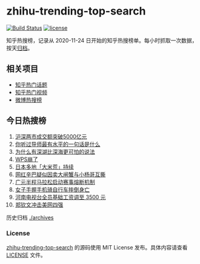 # zhihu-trending-top-search

[![Build Status](https://github.com/justjavac/zhihu-trending-top-search/workflows/ci/badge.svg?branch=main)](https://github.com/justjavac/zhihu-trending-top-search/actions)
[![license](https://img.shields.io/github/license/justjavac/zhihu-trending-top-search)](https://github.com/justjavac/zhihu-trending-top-search/blob/main/LICENSE)

知乎热搜榜，记录从 2020-11-24 日开始的知乎热搜榜单。每小时抓取一次数据，按天[归档](./archives)。

## 相关项目

- [知乎热门话题](https://github.com/justjavac/zhihu-trending-hot-questions)
- [知乎热门视频](https://github.com/justjavac/zhihu-trending-hot-video)
- [微博热搜榜](https://github.com/justjavac/weibo-trending-hot-search)

## 今日热搜榜

<!-- BEGIN -->
<!-- 最后更新时间 Sat Sep 07 2024 02:16:50 GMT+0800 (China Standard Time) -->

1. [沪深两市成交额突破5000亿元](https://www.zhihu.com/search?q=%E6%B2%AA%E6%B7%B1%E4%B8%A4%E5%B8%82%E6%88%90%E4%BA%A4%E9%A2%9D%E7%AA%81%E7%A0%B45000%E4%BA%BF%E5%85%83)
1. [你听过导师最有水平的一句话是什么](https://www.zhihu.com/search?q=%E4%BD%A0%E5%90%AC%E8%BF%87%E5%AF%BC%E5%B8%88%E6%9C%80%E6%9C%89%E6%B0%B4%E5%B9%B3%E7%9A%84%E4%B8%80%E5%8F%A5%E8%AF%9D%E6%98%AF%E4%BB%80%E4%B9%88)
1. [为什么有深湖比深海更可怕的说法](https://www.zhihu.com/search?q=%E4%B8%BA%E4%BB%80%E4%B9%88%E6%9C%89%E6%B7%B1%E6%B9%96%E6%AF%94%E6%B7%B1%E6%B5%B7%E6%9B%B4%E5%8F%AF%E6%80%95%E7%9A%84%E8%AF%B4%E6%B3%95)
1. [WPS崩了](https://www.zhihu.com/search?q=WPS%E5%B4%A9%E4%BA%86)
1. [日本多地「大米荒」持续](https://www.zhihu.com/search?q=%E6%97%A5%E6%9C%AC%E5%A4%9A%E5%9C%B0%E3%80%8C%E5%A4%A7%E7%B1%B3%E8%8D%92%E3%80%8D%E6%8C%81%E7%BB%AD)
1. [网红辛巴疑似因卖大闸蟹与小杨哥互撕](https://www.zhihu.com/search?q=%E7%BD%91%E7%BA%A2%E8%BE%9B%E5%B7%B4%E7%96%91%E4%BC%BC%E5%9B%A0%E5%8D%96%E5%A4%A7%E9%97%B8%E8%9F%B9%E4%B8%8E%E5%B0%8F%E6%9D%A8%E5%93%A5%E4%BA%92%E6%92%95)
1. [广元半程马拉松启动赛事熔断机制](https://www.zhihu.com/search?q=%E5%B9%BF%E5%85%83%E5%8D%8A%E7%A8%8B%E9%A9%AC%E6%8B%89%E6%9D%BE%E5%90%AF%E5%8A%A8%E8%B5%9B%E4%BA%8B%E7%86%94%E6%96%AD%E6%9C%BA%E5%88%B6)
1. [女子手握手机骑自行车摔倒身亡](https://www.zhihu.com/search?q=%E5%A5%B3%E5%AD%90%E6%89%8B%E6%8F%A1%E6%89%8B%E6%9C%BA%E9%AA%91%E8%87%AA%E8%A1%8C%E8%BD%A6%E6%91%94%E5%80%92%E8%BA%AB%E4%BA%A1)
1. [河南电视台全员基础工资调至 3500 元](https://www.zhihu.com/search?q=%E6%B2%B3%E5%8D%97%E7%94%B5%E8%A7%86%E5%8F%B0%E5%85%A8%E5%91%98%E5%9F%BA%E7%A1%80%E5%B7%A5%E8%B5%84%E8%B0%83%E8%87%B3%203500%20%E5%85%83)
1. [郑钦文冲击美网四强](https://www.zhihu.com/search?q=%E9%83%91%E9%92%A6%E6%96%87%E5%86%B2%E5%87%BB%E7%BE%8E%E7%BD%91%E5%9B%9B%E5%BC%BA)

<!-- END -->

历史归档 [./archives](./archives)

### License

[zhihu-trending-top-search](https://github.com/justjavac/zhihu-trending-top-search) 的源码使用 MIT License
发布。具体内容请查看 [LICENSE](./LICENSE) 文件。

